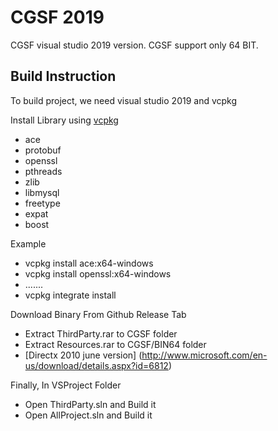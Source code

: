 # CGSF 2019
CGSF visual studio 2019 version.
CGSF support only 64 BIT.

Build Instruction
-------
To build project, we need visual studio 2019 and vcpkg

Install Library using [vcpkg](https://github.com/microsoft/vcpkg)
* ace
* protobuf
* openssl
* pthreads
* zlib
* libmysql
* freetype
* expat
* boost

Example
* vcpkg install ace:x64-windows
* vcpkg install openssl:x64-windows
* .......
* vcpkg integrate install

Download Binary From Github Release Tab
* Extract ThirdParty.rar to CGSF folder
* Extract Resources.rar to CGSF/BIN64 folder
* [Directx 2010 june version] (http://www.microsoft.com/en-us/download/details.aspx?id=6812)

Finally, In VSProject Folder
* Open ThirdParty.sln and Build it
* Open AllProject.sln and Build it
